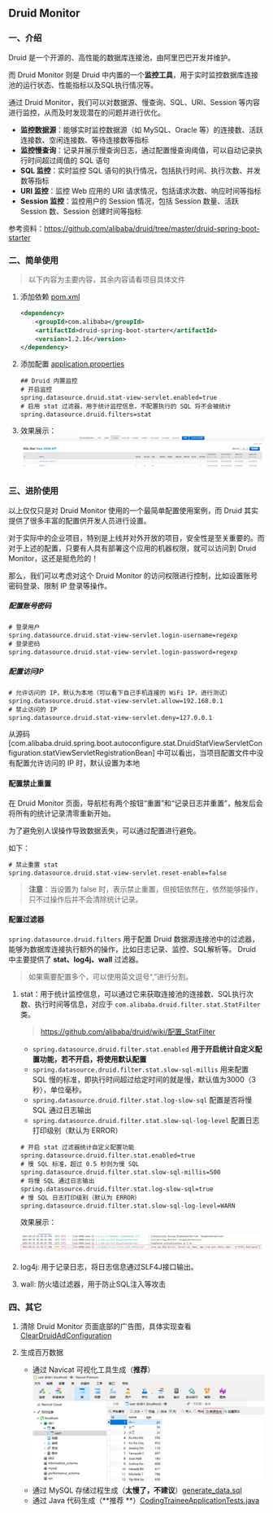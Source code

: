 ## Druid Monitor

### 一、介绍

Druid 是一个开源的、高性能的数据库连接池，由阿里巴巴开发并维护。

而 Druid Monitor 则是 Druid 中内置的一个**监控工具**，用于实时监控数据库连接池的运行状态、性能指标以及SQL执行情况等。

通过 Druid Monitor，我们可以对数据源、慢查询、SQL、URI、Session 等内容进行监控，从而及时发现潜在的问题并进行优化。

- **监控数据源**：能够实时监控数据源（如 MySQL、Oracle 等）的连接数、活跃连接数、空闲连接数、等待连接数等指标
- **监控慢查询**：记录并展示慢查询日志，通过配置慢查询阈值，可以自动记录执行时间超过阈值的 SQL 语句
- **SQL 监控**：实时监控 SQL 语句的执行情况，包括执行时间、执行次数、并发数等指标
- **URI 监控**：监控 Web 应用的 URI 请求情况，包括请求次数、响应时间等指标
- **Session 监控**：监控用户的 Session 情况，包括 Session 数量、活跃 Session 数、Session 创建时间等指标

参考资料：https://github.com/alibaba/druid/tree/master/druid-spring-boot-starter

### 二、简单使用

> 以下内容为主要内容，其余内容请看项目具体文件

1. 添加依赖 [pom.xml](../pom.xml)
    ```xml
    <dependency>
        <groupId>com.alibaba</groupId>
        <artifactId>druid-spring-boot-starter</artifactId>
        <version>1.2.16</version>
    </dependency>
    ```
2. 添加配置 [application.properties](../src/main/resources/application.properties)
    ```properties
   ## Druid 内置监控
   # 开启监控
   spring.datasource.druid.stat-view-servlet.enabled=true
   # 启用 stat 过滤器，用于统计监控信息，不配置执行的 SQL 将不会被统计
   spring.datasource.druid.filters=stat
    ```

3. 效果展示：
![DruidMonitor_1.png](../imgs/DruidMonitor_1.png)

### 三、进阶使用

以上仅仅只是对 Druid Monitor 使用的一个最简单配置使用案例，而 Druid 其实提供了很多丰富的配置供开发人员进行设置。

对于实际中的企业项目，特别是上线并对外开放的项目，安全性是至关重要的。而对于上述的配置，只要有人具有部署这个应用的机器权限，就可以访问到
Druid Monitor，这还是挺危险的！

那么，我们可以考虑对这个 Druid Monitor 的访问权限进行控制，比如设置账号密码登录、限制 IP 登录等操作。

##### 配置账号密码

```properties
# 登录用户
spring.datasource.druid.stat-view-servlet.login-username=regexp
# 登录密码
spring.datasource.druid.stat-view-servlet.login-password=regexp
```

##### 配置访问IP

```properties
# 允许访问的 IP，默认为本地（可以看下自己手机连接的 WiFi IP，进行测试）
spring.datasource.druid.stat-view-servlet.allow=192.168.0.1
# 禁止访问的 IP
spring.datasource.druid.stat-view-servlet.deny=127.0.0.1
```

>
从源码[com.alibaba.druid.spring.boot.autoconfigure.stat.DruidStatViewServletConfiguration.statViewServletRegistrationBean]
中可以看出，当项目配置文件中没有配置允许访问的 IP 时，默认设置为本地

#### 配置禁止重置

在 Druid Monitor 页面，导航栏有两个按钮“重置”和“记录日志并重置”，触发后会将所有的统计记录清零重新开始。

为了避免别人误操作导致数据丢失，可以通过配置进行避免。

如下：

```properties
# 禁止重置 stat
spring.datasource.druid.stat-view-servlet.reset-enable=false
```

> **注意**：当设置为 false 时，表示禁止重置，但按钮依然在，依然能够操作，只不过操作后并不会清除统计记录。

#### 配置过滤器

`spring.datasource.druid.filters` 用于配置 Druid 数据源连接池中的过滤器，
能够为数据库连接执行额外的操作，比如日志记录、监控、SQL解析等。
Druid 中主要提供了 **stat、log4j、wall** 过滤器。

> 如果需要配置多个，可以使用英文逗号“,”进行分割。

1. stat：用于统计监控信息，可以通过它来获取连接池的连接数、SQL执行次数、执行时间等信息，对应于 `com.alibaba.druid.filter.stat.StatFilter`
类。
   > https://github.com/alibaba/druid/wiki/配置_StatFilter

   - `spring.datasource.druid.filter.stat.enabled` **用于开启统计自定义配置功能，若不开启，将使用默认配置**
   - `spring.datasource.druid.filter.stat.slow-sql-millis` 用来配置 SQL 慢的标准，即执行时间超过给定时间的就是慢，默认值为3000（3秒），单位毫秒。
   - `spring.datasource.druid.filter.stat.log-slow-sql` 配置是否将慢 SQL 通过日志输出
   - `spring.datasource.druid.filter.stat.slow-sql-log-level` 配置日志打印级别（默认为 ERROR）

    ```properties
    # 开启 stat 过滤器统计自定义配置功能
    spring.datasource.druid.filter.stat.enabled=true
    # 慢 SQL 标准，超过 0.5 秒则为慢 SQL
    spring.datasource.druid.filter.stat.slow-sql-millis=500
    # 将慢 SQL 通过日志输出
    spring.datasource.druid.filter.stat.log-slow-sql=true
    # 慢 SQL 日志打印级别（默认为 ERROR）
    spring.datasource.druid.filter.stat.slow-sql-log-level=WARN
    ```
   效果展示：
   
   ![SlowSqlLog.png](../imgs/SlowSqlLog.png)

2. log4j: 用于记录日志，将日志信息通过SLF4J接口输出。
3. wall: 防火墙过滤器，用于防止SQL注入等攻击

### 四、其它

1. 清除 Druid Monitor
   页面底部的广告图，具体实现查看 [ClearDruidAdConfiguration](../src/main/java/cn/regexp/coding/trainee/config/ClearDruidAdConfiguration.java)

2. 生成百万数据
   - 通过 Navicat 可视化工具生成（**推荐**）
     ![NavicatGenData.png](../imgs/NavicatGenData.png)
   - 通过 MySQL 存储过程生成（**太慢了，不建议**）[generate_data.sql](sql/generate_data.sql)
   - 通过 Java 代码生成（**推荐
     **）[CodingTraineeApplicationTests.java](../src/test/java/cn/regexp/coding/trainee/CodingTraineeApplicationTests.java)
